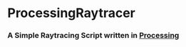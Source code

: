 # ProcessingRaytracer
### A Simple Raytracing Script written in [Processing](https://processing.org)
